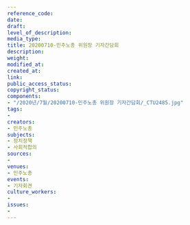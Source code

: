 ```yaml
---
reference_code: 
date: 
draft: 
level_of_description: 
media_type: 
title: 20200710-민주노총 위원장 기자간담회
description: 
weight: 
modified_at: 
created_at: 
link: 
public_access_status: 
copyright_status: 
components:
- "/2020년/7월/20200710-민주노총 위원장 기자간담회/_CTU2485.jpg"
tags:
- 
creators:
- 민주노총
subjects:
- 정치정책
- 사회적합의
sources:
- 
venues:
- 민주노총
events:
- 기자회견
culture_workers:
- 
issues:
- 
---
```

